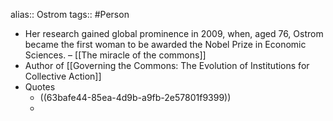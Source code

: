 ---
---

alias:: Ostrom
tags:: #Person

- Her research gained global prominence in 2009, when, aged 76, Ostrom became the first woman to be awarded the Nobel Prize in Economic Sciences. – [[The miracle of the commons]]
- Author of [[Governing the Commons: The Evolution of Institutions for Collective Action]]
- Quotes
	- ((63bafe44-85ea-4d9b-a9fb-2e57801f9399))
	-